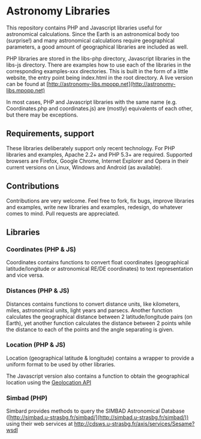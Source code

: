Astronomy Libraries
===================

This repository contains PHP and Javascript libraries useful for astronomical calculations. Since the Earth is an astronomical body too (surprise!) and many astronomical calculations require geographical parameters, a good amount of geographical libraries are included as well.

PHP libraries are stored in the libs-php directory, Javascript libraries in the libs-js directory. There are examples how to use each of the libraries in the corresponding examples-xxx directories. This is built in the form of a little website, the entry point being index.html in the root directory. A live version can be found at [http://astronomy-libs.mpopp.net](http://astronomy-libs.mpopp.net)

In most cases, PHP and Javascript libraries with the same name (e.g. Coordinates.php and coordinates.js) are (mostly) equivalents of each other, but there may be exceptions.

Requirements, support
---------------------

These libraries deliberately support only recent technology. For PHP libraries and examples, Apache 2.2+ and PHP 5.3+ are required. Supported browsers are Firefox, Google Chrome, Internet Explorer and Opera in their current versions on Linux, Windows and Android (as available).

Contributions
-------------

Contributions are very welcome. Feel free to fork, fix bugs, improve libraries and examples, write new libraries and examples, redesign, do whatever comes to mind. Pull requests are appreciated.

Libraries
---------

### Coordinates (PHP & JS)

Coordinates contains functions to convert float coordinates (geographical latitude/longitude or astronomical RE/DE coordinates) to text representation and vice versa.

### Distances (PHP & JS)

Distances contains functions to convert distance units, like kilometers, miles, astronomical units, light years and parsecs. Another function calculates the geographical distance between 2 latitude/longitude pairs (on Earth), yet another function calculates the distance between 2 points while the distance to each of the points and the angle separating is given.

### Location (PHP & JS)

Location (geographical latitude & longitude) contains a wrapper to provide a uniform format to be used by other libraries.

The Javascript version also contains a function to obtain the geographical location using the [Geolocation API](http://dev.w3.org/geo/api/spec-source.html)

### Simbad (PHP)

Simbard provides methods to query the SIMBAD Astronomical Database ([http://simbad.u-strasbg.fr/simbad/](http://simbad.u-strasbg.fr/simbad/)) using their web services at http://cdsws.u-strasbg.fr/axis/services/Sesame?wsdl